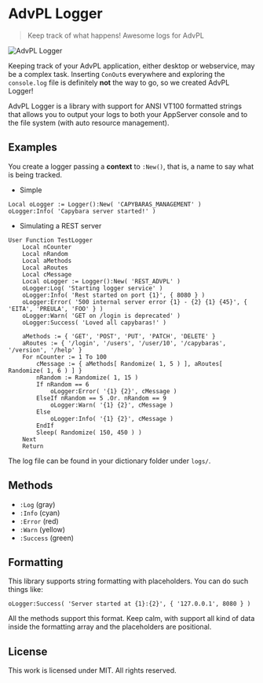 # AdvPL Logger

> Keep track of what happens! Awesome logs for AdvPL

![AdvPL Logger](https://i.imgur.com/MQw7hER.png)

Keeping track of your AdvPL application, either desktop or webservice, may be a complex task. Inserting `ConOut`s everywhere
and exploring the `console.log` file is definitely **not** the way to go, so we created AdvPL Logger!

AdvPL Logger is a library with support for ANSI VT100 formatted strings that allows you to output your logs to both your
AppServer console and to the file system (with auto resource management).

## Examples

You create a logger passing a **context** to `:New()`, that is, a name to say what is being tracked.

- Simple
```xbase
Local oLogger := Logger():New( 'CAPYBARAS_MANAGEMENT' )
oLogger:Info( 'Capybara server started!' )
```

- Simulating a REST server
```xbase
User Function TestLogger
    Local nCounter
    Local nRandom
    Local aMethods
    Local aRoutes
    Local cMessage
    Local oLogger := Logger():New( 'REST_ADVPL' )
    oLogger:Log( 'Starting logger service' )
    oLogger:Info( 'Rest started on port {1}', { 8080 } )
    oLogger:Error( '500 internal server error {1} - {2} {1} {45}', { 'EITA', 'PREULA', 'FOO' } )
    oLogger:Warn( 'GET on /login is deprecated' )
    oLogger:Success( 'Loved all capybaras!' )

    aMethods := { 'GET', 'POST', 'PUT', 'PATCH', 'DELETE' }
    aRoutes := { '/login', '/users', '/user/10', '/capybaras', '/version', '/help' }
    For nCounter := 1 To 100
        cMessage := { aMethods[ Randomize( 1, 5 ) ], aRoutes[ Randomize( 1, 6 ) ] }
        nRandom := Randomize( 1, 15 )
        If nRandom == 6
            oLogger:Error( '{1} {2}', cMessage )
        ElseIf nRandom == 5 .Or. nRandom == 9
            oLogger:Warn( '{1} {2}', cMessage )
        Else
            oLogger:Info( '{1} {2}', cMessage )
        EndIf
        Sleep( Randomize( 150, 450 ) )
    Next
    Return
```

The log file can be found in your dictionary folder under `logs/`.

## Methods

- `:Log` (gray)
- `:Info` (cyan)
- `:Error` (red)
- `:Warn` (yellow)
- `:Success` (green)

## Formatting

This library supports string formatting with placeholders. You can do such things like:

```xbase
oLogger:Success( 'Server started at {1}:{2}', { '127.0.0.1', 8080 } )
```

All the methods support this format. Keep calm, with support all kind of data inside the formatting array and the
placeholders are positional.

## License

This work is licensed under MIT. All rights reserved.
